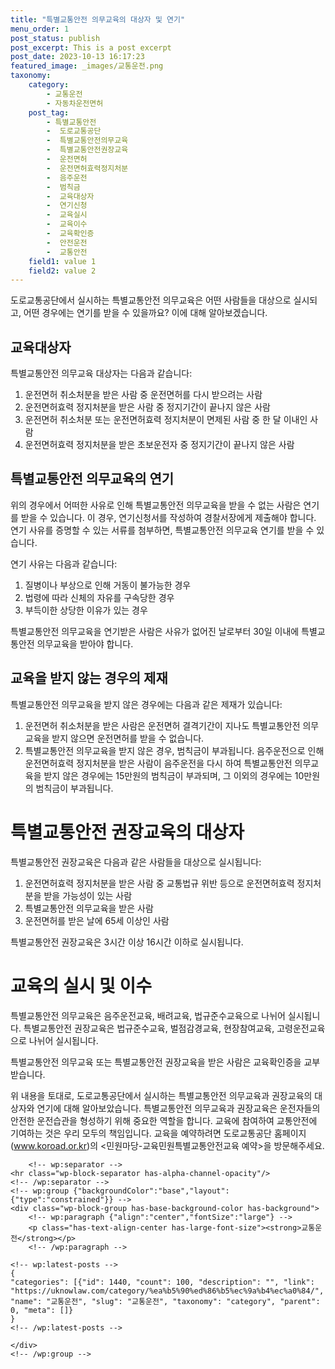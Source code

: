 ```yaml
---
title: "특별교통안전 의무교육의 대상자 및 연기"
menu_order: 1
post_status: publish
post_excerpt: This is a post excerpt
post_date: 2023-10-13 16:17:23
featured_image: _images/교통운전.png
taxonomy:
    category:
        - 교통운전
        - 자동차운전면허
    post_tag:
        - 특별교통안전
        -  도로교통공단
        -  특별교통안전의무교육
        -  특별교통안전권장교육
        -  운전면허
        -  운전면허효력정지처분
        -  음주운전
        -  범칙금
        -  교육대상자
        -  연기신청
        -  교육실시
        -  교육이수
        -  교육확인증
        -  안전운전
        -  교통안전
    field1: value 1
    field2: value 2
---
```



도로교통공단에서 실시하는 특별교통안전 의무교육은 어떤 사람들을 대상으로 실시되고, 어떤 경우에는 연기를 받을 수 있을까요? 이에 대해 알아보겠습니다.

## 교육대상자

특별교통안전 의무교육 대상자는 다음과 같습니다:

1. 운전면허 취소처분을 받은 사람 중 운전면허를 다시 받으려는 사람
2. 운전면허효력 정지처분을 받은 사람 중 정지기간이 끝나지 않은 사람
3. 운전면허 취소처분 또는 운전면허효력 정지처분이 면제된 사람 중 한 달 이내인 사람
4. 운전면허효력 정지처분을 받은 초보운전자 중 정지기간이 끝나지 않은 사람

## 특별교통안전 의무교육의 연기

위의 경우에서 어떠한 사유로 인해 특별교통안전 의무교육을 받을 수 없는 사람은 연기를 받을 수 있습니다. 이 경우, 연기신청서를 작성하여 경찰서장에게 제출해야 합니다. 연기 사유를 증명할 수 있는 서류를 첨부하면, 특별교통안전 의무교육 연기를 받을 수 있습니다.

연기 사유는 다음과 같습니다:

1. 질병이나 부상으로 인해 거동이 불가능한 경우
2. 법령에 따라 신체의 자유를 구속당한 경우
3. 부득이한 상당한 이유가 있는 경우

특별교통안전 의무교육을 연기받은 사람은 사유가 없어진 날로부터 30일 이내에 특별교통안전 의무교육을 받아야 합니다.

## 교육을 받지 않는 경우의 제재

특별교통안전 의무교육을 받지 않은 경우에는 다음과 같은 제재가 있습니다:

1. 운전면허 취소처분을 받은 사람은 운전면허 결격기간이 지나도 특별교통안전 의무교육을 받지 않으면 운전면허를 받을 수 없습니다.
2. 특별교통안전 의무교육을 받지 않은 경우, 범칙금이 부과됩니다. 음주운전으로 인해 운전면허효력 정지처분을 받은 사람이 음주운전을 다시 하여 특별교통안전 의무교육을 받지 않은 경우에는 15만원의 범칙금이 부과되며, 그 이외의 경우에는 10만원의 범칙금이 부과됩니다.

# 특별교통안전 권장교육의 대상자

특별교통안전 권장교육은 다음과 같은 사람들을 대상으로 실시됩니다:

1. 운전면허효력 정지처분을 받은 사람 중 교통법규 위반 등으로 운전면허효력 정지처분을 받을 가능성이 있는 사람
2. 특별교통안전 의무교육을 받은 사람
3. 운전면허를 받은 날에 65세 이상인 사람

특별교통안전 권장교육은 3시간 이상 16시간 이하로 실시됩니다.

# 교육의 실시 및 이수

특별교통안전 의무교육은 음주운전교육, 배려교육, 법규준수교육으로 나뉘어 실시됩니다. 특별교통안전 권장교육은 법규준수교육, 벌점감경교육, 현장참여교육, 고령운전교육으로 나뉘어 실시됩니다.

특별교통안전 의무교육 또는 특별교통안전 권장교육을 받은 사람은 교육확인증을 교부받습니다.

위 내용을 토대로, 도로교통공단에서 실시하는 특별교통안전 의무교육과 권장교육의 대상자와 연기에 대해 알아보았습니다. 특별교통안전 의무교육과 권장교육은 운전자들의 안전한 운전습관을 형성하기 위해 중요한 역할을 합니다. 교육에 참여하여 교통안전에 기여하는 것은 우리 모두의 책임입니다. 교육을 예약하려면 도로교통공단 홈페이지(www.koroad.or.kr)의 <민원마당-교육민원특별교통안전교육 예약>을 방문해주세요.


        <!-- wp:separator -->
    <hr class="wp-block-separator has-alpha-channel-opacity"/>
    <!-- /wp:separator -->
    <!-- wp:group {"backgroundColor":"base","layout":{"type":"constrained"}} -->
    <div class="wp-block-group has-base-background-color has-background">
        <!-- wp:paragraph {"align":"center","fontSize":"large"} -->
        <p class="has-text-align-center has-large-font-size"><strong>교통운전</strong></p>
        <!-- /wp:paragraph -->
        
    <!-- wp:latest-posts -->
    {
    "categories": [{"id": 1440, "count": 100, "description": "", "link": "https://uknowlaw.com/category/%ea%b5%90%ed%86%b5%ec%9a%b4%ec%a0%84/", "name": "교통운전", "slug": "교통운전", "taxonomy": "category", "parent": 0, "meta": []}
    }
    <!-- /wp:latest-posts -->
    
    </div>
    <!-- /wp:group -->
    